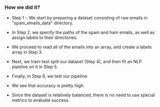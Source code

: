 ### How we did it?

- Step 1 :: We start by preparing a dataset consisting of raw emails in "spam_emails_data" directory.

- In Step 2, we specify the paths of the spam and ham emails, as well as assign labels to their directories.

- We proceed to read all of the emails into an array, and create a labels array in Step 3.

- Next, we train-test split our dataset (Step 4), and then fit an NLP pipeline on it in Step 5.

- Finally, in Step 6, we test our pipeline.

- We see that accuracy is pretty high.
- Since the dataset is relatively balanced, there is no need to use special metrics to evaluate success.
